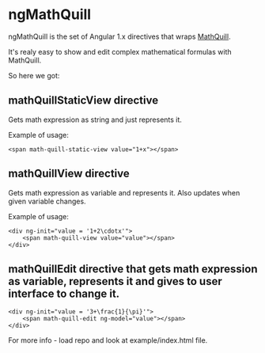 # ngMathQuill

ngMathQuill is the set of Angular 1.x directives that wraps [MathQuill](http://mathquill.com/).

It's realy easy to show and edit complex mathematical formulas with MathQuill.

So here we got:

## mathQuillStaticView directive

Gets math expression as string and just represents it.

Example of usage:

```
<span math-quill-static-view value="1+x"></span>
```

## mathQuillView directive

Gets math expression as variable and represents it. Also updates when given variable changes.

Example of usage:

```
<div ng-init="value = '1+2\cdotx'">
	<span math-quill-view value="value"></span>
</div>
```

## **mathQuillEdit directive** that gets math expression as variable, represents it and gives to user interface to change it.

```
<div ng-init="value = '3+\frac{1}{\pi}'">
	<span math-quill-edit ng-model="value"></span>
</div>
```

For more info - load repo and look at example/index.html file.
